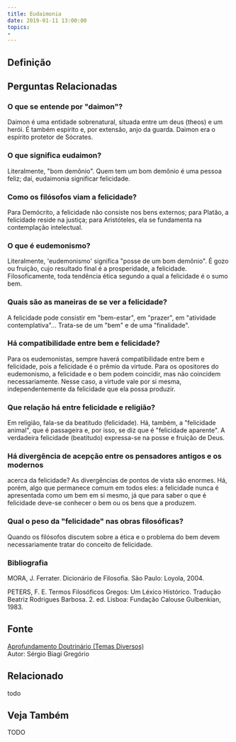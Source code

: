 ```yaml
---
title: Eudaimonia
date: 2019-01-11 13:00:00
topics: 
- 
---
```


## Definição


## Perguntas Relacionadas

### O que se entende por "daimon"?
Daimon é uma entidade sobrenatural, situada entre um deus (theos) e
um herói. É também espírito e, por extensão, anjo da guarda. Daimon
era o espírito protetor de Sócrates.

### O que significa eudaimon?
Literalmente, "bom demônio". Quem tem um bom demônio é uma pessoa feliz;
daí, eudaimonia significar felicidade.

### Como os filósofos viam a felicidade?
Para Demócrito, a felicidade não consiste nos bens externos; para
Platão, a felicidade reside na justiça; para Aristóteles, ela se
fundamenta na contemplação intelectual.

### O que é eudemonismo?
Literalmente, 'eudemonismo' significa "posse de um bom demônio". É gozo
ou fruição, cujo resultado final é a prosperidade, a felicidade.
Filosoficamente, toda tendência ética segundo a qual a felicidade é o
sumo bem.

### Quais são as maneiras de se ver a felicidade?
A felicidade pode consistir em "bem-estar", em "prazer", em "atividade
contemplativa"... Trata-se de um "bem" e de uma "finalidade".

### Há compatibilidade entre bem e felicidade?
Para os eudemonistas, sempre haverá compatibilidade entre bem e
felicidade, pois a felicidade é o prêmio da virtude. Para os opositores
do eudemonismo, a felicidade e o bem podem coincidir, mas não coincidem
necessariamente. Nesse caso, a virtude vale por si mesma,
independentemente da felicidade que ela possa produzir.

### Que relação há entre felicidade e religião?
Em religião, fala-se da beatitudo (felicidade). Há, também, a
"felicidade animal", que é passageira e, por isso, se diz que é
"felicidade aparente". A verdadeira felicidade (beatitudo) expressa-se
na posse e fruição de Deus.

### Há divergência de acepção entre os pensadores antigos e os modernos
acerca da felicidade?
As divergências de pontos de vista são enormes. Há, porém, algo que
permanece comum em todos eles: a felicidade nunca é apresentada como um
bem em si mesmo, já que para saber o que é felicidade deve-se conhecer o
bem ou os bens que a produzem.

### Qual o peso da "felicidade" nas obras filosóficas?
Quando os filósofos discutem sobre a ética e o problema do bem devem
necessariamente tratar do conceito de felicidade.


### Bibliografia
MORA, J. Ferrater. Dicionário de Filosofia. São Paulo: Loyola, 2004.

PETERS, F. E. Termos Filosóficos Gregos: Um Léxico Histórico. Tradução
Beatriz Rodrigues Barbosa. 2. ed. Lisboa: Fundação Calouse Gulbenkian,
1983.

## Fonte
[Aprofundamento Doutrinário (Temas Diversos)](https://sites.google.com/view/aprofundamentodoutrinario/eudaimonia)  
Autor: Sérgio Biagi Gregório



## Relacionado
todo

## Veja Também
TODO


